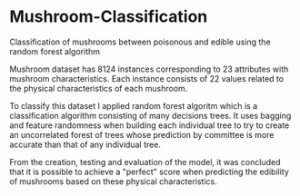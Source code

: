 # Mushroom-Classification
Classification of mushrooms between poisonous and edible using the random forest algorithm 

Mushroom dataset has 8124 instances corresponding to 23 attributes with mushroom characteristics. Each instance consists of 22 values related to the physical characteristics of each mushroom. 

To classify this dataset I applied random forest algoritm which is a classification algorithm consisting of many decisions trees. It uses bagging and feature randomness when building each individual tree to try to create an uncorrelated forest of trees whose prediction by committee is more accurate than that of any individual tree.

From the creation, testing and evaluation of the model, it was concluded that it is possible to achieve a "perfect" score when predicting the edibility of mushrooms based on these physical characteristics.

